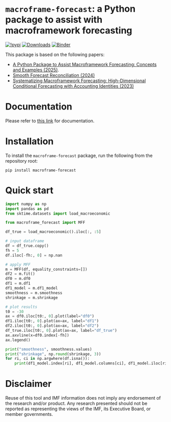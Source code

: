 # `macroframe-forecast`: a Python package to assist with macroframework forecasting


[![!pypi](https://img.shields.io/pypi/v/macroframe-forecast?color=green)](https://pypi.org/project/macroframe-forecast/) [![Downloads](https://static.pepy.tech/personalized-badge/macroframe-forecast?period=total&units=international_system&left_color=grey&right_color=blue&left_text=cumulative%20(pypi))](https://pepy.tech/project/macroframe-forecast) [![Binder](https://mybinder.org/badge_logo.svg)](https://mybinder.org/v2/gh/sakaiando/macroframe-forecast/HEAD)

This package is based on the following papers:
* [A Python Package to Assist Macroframework Forecasting: Concepts and Examples (2025)](https://www.imf.org/en/Publications/WP/Issues/2025/08/29/A-Python-Package-to-Assist-Macroframework-Forecasting-Concepts-and-Examples-570041).
* [Smooth Forecast Reconciliation (2024)](https://www.imf.org/en/Publications/WP/Issues/2024/03/22/Smooth-Forecast-Reconciliation-546654)
* [Systematizing Macroframework Forecasting: High-Dimensional Conditional Forecasting with Accounting Identities (2023)](https://link.springer.com/article/10.1057/s41308-023-00225-8)

# Documentation

Please refer to [this link](https://sakaiando.github.io/macroframe-forecast/) for documentation.

# Installation

To install the `macroframe-forecast` package, run the following from the repository root:

```shell
pip install macroframe-forecast
```

# Quick start

```python
import numpy as np
import pandas as pd
from sktime.datasets import load_macroeconomic

from macroframe_forecast import MFF

df_true = load_macroeconomic().iloc[:, :5]

# input dataframe
df = df_true.copy()
fh = 5
df.iloc[-fh:, 0] = np.nan

# apply MFF
m = MFF(df, equality_constraints=[])
df2 = m.fit()
df0 = m.df0
df1 = m.df1
df1_model = m.df1_model
smoothness = m.smoothness
shrinkage = m.shrinkage

# plot results
t0 = -30
ax = df0.iloc[t0:, 0].plot(label="df0")
df1.iloc[t0:, 0].plot(ax=ax, label="df1")
df2.iloc[t0:, 0].plot(ax=ax, label="df2")
df_true.iloc[t0:, 0].plot(ax=ax, label="df_true")
ax.axvline(x=df0.index[-fh])
ax.legend()

print("smoothness", smoothness.values)
print("shrinkage", np.round(shrinkage, 3))
for ri, ci in np.argwhere(df.isna()):
    print(df1_model.index[ri], df1_model.columns[ci], df1_model.iloc[ri, ci].best_params_)
```

# Disclaimer

Reuse of this tool and IMF information does not imply any endorsement of the research and/or product. Any research presented should not be reported as representing the views of the IMF, its Executive Board, or member governments.
